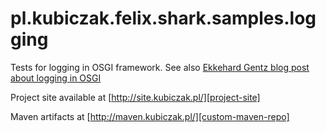
pl.kubiczak.felix.shark.samples.logging
=======================================

Tests for logging in OSGI framework.
See also [Ekkehard Gentz blog post about logging in OSGI][osgi-logging]

Project site available at [http://site.kubiczak.pl/][project-site]

Maven artifacts at [http://maven.kubiczak.pl/][custom-maven-repo]

[license]: http://creativecommons.org/licenses/by-nc/4.0/
[project-site]: http://site.kubiczak.pl/
[custom-maven-repo]: http://maven.kubiczak.pl/
[osgi-logging]: https://ekkescorner.wordpress.com/2009/09/03/osgi-logging-part-2-logservices-vs-classic-logger/
